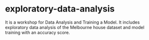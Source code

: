 # exploratory-data-analysis

It is a workshop for Data Analysis and Training a Model. It includes exploratory data analysis of the Melbourne house dataset and model training with an accuracy score.
